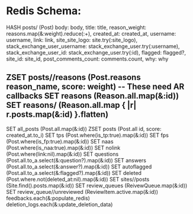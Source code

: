 # Redis Schema:

HASH posts/<id> (Post)
        body: body,
        title: title,
        reason_weight: reasons.map(&:weight).reduce(:+),
        created_at: created_at,
        username: username,
        link: link,
        site_site_logo: site.try(:site_logo),
        stack_exchange_user_username: stack_exchange_user.try(:username),
        stack_exchange_user_id: stack_exchange_user.try(:id),
        flagged: flagged?,
        site_id: site_id,
        post_comments_count: comments.count,
        why: why

ZSET posts/<id>/reasons (Post.reasons reason_name, score: weight)
-- These need AR callbacks
SET reasons (Reason.all.map(&:id))
SET reasons/<id> (Reason.all.map { |r| r.posts.map(&:id) }.flatten)
--
SET all_posts (Post.all.map(&:id))
ZSET posts (Post.all id, score: created_at.to_i)
SET tps (Post.where(is_tp:true).map(&:id))
SET fps (Post.where(is_fp:true).map(&:id))
SET naas (Post.where(is_naa:true).map(&:id))
SET nolink (Post.where(link:nil).map(&:id))
SET questions (Post.all.to_a.select(&:question?).map(&:id))
SET answers (Post.all.to_a.select(&:answer?).map(&:id))
SET autoflagged (Post.all.to_a.select(&:flagged?).map(&:id))
SET deleted (Post.where.not(deleted_at:nil).map(&:id))
SET sites/<id>/posts (Site.find(<id>).posts.map(&:id))
SET review_queues (ReivewQueue.map(&:id))
SET review_queue/<id>/unreviewed (ReviewItem.active.map(&:id))
feedbacks.each(&:populate_redis)
deletion_logs.each(&:update_deletion_data)
